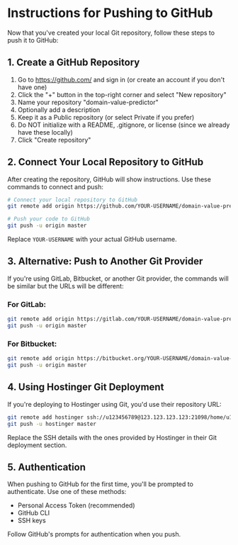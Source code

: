 # Instructions for Pushing to GitHub

Now that you've created your local Git repository, follow these steps to push it to GitHub:

## 1. Create a GitHub Repository

1. Go to https://github.com/ and sign in (or create an account if you don't have one)
2. Click the "+" button in the top-right corner and select "New repository"
3. Name your repository "domain-value-predictor"
4. Optionally add a description
5. Keep it as a Public repository (or select Private if you prefer)
6. Do NOT initialize with a README, .gitignore, or license (since we already have these locally)
7. Click "Create repository"

## 2. Connect Your Local Repository to GitHub

After creating the repository, GitHub will show instructions. Use these commands to connect and push:

```bash
# Connect your local repository to GitHub
git remote add origin https://github.com/YOUR-USERNAME/domain-value-predictor.git

# Push your code to GitHub
git push -u origin master
```

Replace `YOUR-USERNAME` with your actual GitHub username.

## 3. Alternative: Push to Another Git Provider

If you're using GitLab, Bitbucket, or another Git provider, the commands will be similar but the URLs will be different:

### For GitLab:
```bash
git remote add origin https://gitlab.com/YOUR-USERNAME/domain-value-predictor.git
git push -u origin master
```

### For Bitbucket:
```bash
git remote add origin https://bitbucket.org/YOUR-USERNAME/domain-value-predictor.git
git push -u origin master
```

## 4. Using Hostinger Git Deployment

If you're deploying to Hostinger using Git, you'd use their repository URL:

```bash
git remote add hostinger ssh://u123456789@123.123.123.123:21098/home/u123456789/domains/yourdomain.com/public_html/
git push -u hostinger master
```

Replace the SSH details with the ones provided by Hostinger in their Git deployment section.

## 5. Authentication

When pushing to GitHub for the first time, you'll be prompted to authenticate. Use one of these methods:
- Personal Access Token (recommended)
- GitHub CLI
- SSH keys

Follow GitHub's prompts for authentication when you push. 